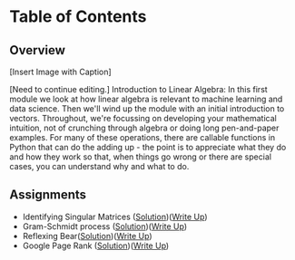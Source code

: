 # Table of Contents
## Overview

[Insert Image with Caption]

[Need to continue editing.] Introduction to Linear Algebra: In this first module we look at how linear algebra is relevant to machine learning and data science. Then we'll wind up the module with an initial introduction to vectors. Throughout, we're focussing on developing your mathematical intuition, not of crunching through algebra or doing long pen-and-paper examples. For many of these operations, there are callable functions in Python that can do the adding up - the point is to appreciate what they do and how they work so that, when things go wrong or there are special cases, you can understand why and what to do.  




## Assignments
- Identifying Singular Matrices ([Solution](https://github.com/jessxphil/mathematics-of-machine-learning-linear-algebra/blob/master/assignment-1/id-singular-matrices.ipynb))([Write Up](https://medium.com/@jessxphil))
- Gram-Schmidt process ([Solution](https://github.com/jessxphil/mathematics-of-machine-learning-linear-algebra/blob/master/assignment-2/gram-schmidt-process.ipynb))([Write Up](https://medium.com/@jessxphil))
- Reflexing Bear([Solution](https://github.com/jessxphil/mathematics-of-machine-learning-linear-algebra/blob/master/assignment-3/reflecting-bear.ipynb))([Write Up](https://medium.com/@jessxphil))
- Google Page Rank ([Solution](https://github.com/jessxphil/mathematics-of-machine-learning-linear-algebra/tree/master/assignment-4))([Write Up](https://medium.com/@jessxphil))
